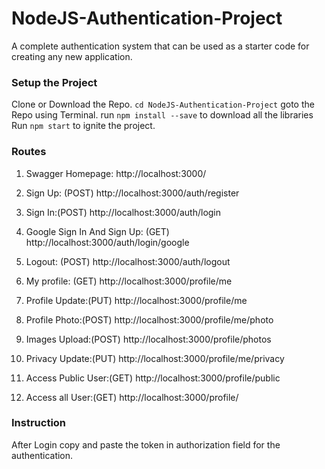 # NodeJS-Authentication-Project
A complete authentication system that can be used as a starter code for creating any new application.

### Setup the Project
Clone or Download the Repo.
`cd NodeJS-Authentication-Project` goto the Repo using Terminal.
run `npm install --save` to download all the libraries
Run `npm start` to ignite the project.
### Routes

1. Swagger Homepage: http://localhost:3000/ 
2. Sign Up: (POST) http://localhost:3000/auth/register
3. Sign In:(POST) http://localhost:3000/auth/login
4. Google Sign In And Sign Up: (GET) http://localhost:3000/auth/login/google
5. Logout: (POST) http://localhost:3000/auth/logout

6. My profile: (GET)  http://localhost:3000/profile/me
7. Profile Update:(PUT)  http://localhost:3000/profile/me  
8. Profile Photo:(POST)  http://localhost:3000/profile/me/photo
9. Images Upload:(POST)  http://localhost:3000/profile/photos
10. Privacy Update:(PUT) http://localhost:3000/profile/me/privacy
11. Access Public User:(GET)  http://localhost:3000/profile/public
12. Access all User:(GET)  http://localhost:3000/profile/

### Instruction 
After Login copy and paste the token in authorization field for the authentication.
